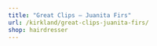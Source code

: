 ```yaml
---
title: "Great Clips — Juanita Firs"
url: /kirkland/great-clips-juanita-firs/
shop: hairdresser
---
```

